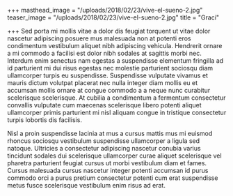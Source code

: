 +++
masthead_image = "/uploads/2018/02/23/vive-el-sueno-2.jpg"
teaser_image = "/uploads/2018/02/23/vive-el-sueno-2.jpg"
title = "Graci"

+++
Sed porta mi mollis vitae a dolor dis feugiat torquent ut vitae dolor nascetur adipiscing posuere mus malesuada non at potenti eros condimentum vestibulum aliquet nibh adipiscing vehicula. Hendrerit ornare a mi commodo a facilisi est dolor nibh sodales at sagittis morbi nec. Interdum enim senectus nam egestas a suspendisse elementum fringilla ad id parturient mi dui risus egestas nec molestie parturient sociosqu diam ullamcorper turpis eu suspendisse. Suspendisse vulputate vivamus et mauris dictum volutpat placerat nec nulla integer diam mollis eu et accumsan mollis ornare at congue commodo a a neque nunc curabitur scelerisque scelerisque. At cubilia a condimentum a fermentum consectetur convallis vulputate cum maecenas scelerisque libero potenti aliquet ullamcorper primis parturient mi nisl aliquam congue in tristique consectetur turpis lobortis dis facilisis. 

Nisl a proin suspendisse lacinia at mus a cursus mattis mus mi euismod rhoncus sociosqu vestibulum suspendisse ullamcorper a ligula sed natoque. Ultricies a consectetur adipiscing nascetur conubia varius tincidunt sodales dui scelerisque ullamcorper curae aliquet scelerisque vel pharetra parturient feugiat cursus ut morbi vestibulum diam et fames. Cursus malesuada cursus nascetur integer potenti accumsan id purus commodo orci a purus pretium consectetur potenti cum erat suspendisse metus fusce scelerisque vestibulum enim risus ad erat.
